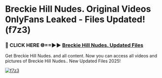 # Breckie Hill Nudes. Original Videos 0nlyFans Leaked - Files Updated! (f7z3)

<h3>🔴 CLICK HERE 🌐==►► <a href="https://tinyurl.com/5h6xmrr3" rel="nofollow">Breckie Hill Nudes. Updated Files</a></h3>

Get Breckie Hill Nudes. and all content. Now you can access all videos and pictures of Breckie Hill Nudes.. New Updated Files 2025!

[![f7z3](https://i.imgur.com/KVD873Z.gif)](https://tinyurl.com/5h6xmrr3)

